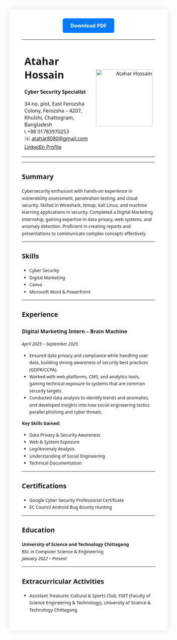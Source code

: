 <div style="
    max-width: 800px;
    margin: 40px auto;
    padding: 40px;
    background: white;
    box-shadow: 0 0 20px rgba(0,0,0,0.1);
    border-radius: 10px;
    font-family: 'Segoe UI', Tahoma, Geneva, Verdana, sans-serif;
    line-height: 1.6;
">

<!-- PDF Download Button -->
<div style="text-align:center; margin-bottom: 30px;">
  <a href="https://github.com/YOUR-USERNAME/YOUR-REPO/raw/main/resume.pdf" 
     download
     style="
       background-color: #007bff;
       color: white;
       padding: 12px 24px;
       border-radius: 6px;
       text-decoration: none;
       font-weight: bold;
       font-size: 16px;
     ">
    Download PDF
  </a>
</div>

<!-- Header Table -->
<table width="100%">
  <tr>
    <td align="left" width="70%">
      
# Atahar Hossain  
**Cyber Security Specialist**  

34 no. plot, East Ferozsha Colony, Ferozsha – 4207, Khulshi, Chattogram, Bangladesh  
📞 +88 01783970253  
✉️ atahar8080@gmail.com  
[LinkedIn Profile](https://www.linkedin.com/in/ataharhossain/)

</td>
    <td align="right" width="30%">
      <img src="https://github.com/Atahar08/My-reswume/blob/main/Gemini_Generated_Image_ticmceticmceticm.png?raw=true?raw=true" 
           alt="Atahar Hossain" width="180"/>
    </td>
  </tr>
</table>

---

## Summary  
Cybersecurity enthusiast with hands-on experience in vulnerability assessment, penetration testing, and cloud security. Skilled in Wireshark, Nmap, Kali Linux, and machine learning applications in security. Completed a Digital Marketing Internship, gaining expertise in data privacy, web systems, and anomaly detection. Proficient in creating reports and presentations to communicate complex concepts effectively.

---

## Skills  
- Cyber Security  
- Digital Marketing  
- Canva  
- Microsoft Word & PowerPoint  

---

## Experience  

### Digital Marketing Intern – Brain Machine  
*April 2025 – September 2025*  
- Ensured data privacy and compliance while handling user data, building strong awareness of security best practices (GDPR/CCPA).  
- Worked with web platforms, CMS, and analytics tools, gaining technical exposure to systems that are common security targets.  
- Conducted data analysis to identify trends and anomalies, and developed insights into how social engineering tactics parallel phishing and cyber threats.  

**Key Skills Gained:**  
- Data Privacy & Security Awareness  
- Web & System Exposure  
- Log/Anomaly Analysis  
- Understanding of Social Engineering  
- Technical Documentation  

---

## Certifications  
- Google Cyber Security Professional Certificate  
- EC Council Android Bug Bounty Hunting  

---

## Education  
**University of Science and Technology Chittagong**  
BSc in Computer Science & Engineering  
*January 2022 – Present*  

---

## Extracurricular Activities  
- Assistant Treasurer, Cultural & Sports Club, FSET (Faculty of Science Engineering & Technology), University of Science & Technology Chittagong  

</div>


